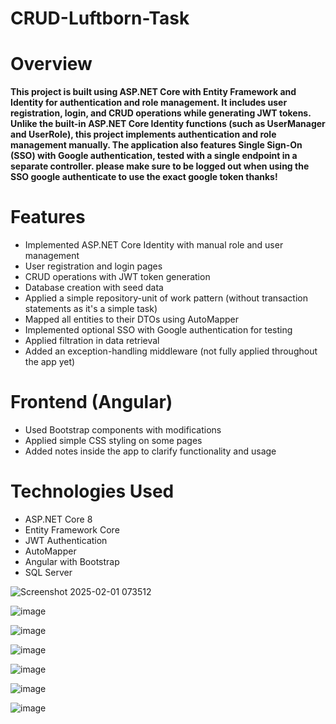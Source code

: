 # CRUD-Luftborn-Task

# Overview
**This project is built using ASP.NET Core with Entity Framework and Identity for authentication and role management.
It includes user registration, login, and CRUD operations while generating JWT tokens.
Unlike the built-in ASP.NET Core Identity functions (such as UserManager and UserRole), this project implements authentication and role management manually.
The application also features Single Sign-On (SSO) with Google authentication, tested with a single endpoint in a separate controller.
please make sure to be logged out when using the SSO google authenticate to use the exact google token thanks!**

# Features
- Implemented ASP.NET Core Identity with manual role and user management
- User registration and login pages
- CRUD operations with JWT token generation
- Database creation with seed data
- Applied a simple repository-unit of work pattern (without transaction statements as it's a simple task)
- Mapped all entities to their DTOs using AutoMapper
- Implemented optional SSO with Google authentication for testing
- Applied filtration in data retrieval
- Added an exception-handling middleware (not fully applied throughout the app yet)

# Frontend (Angular)
- Used Bootstrap components with modifications
- Applied simple CSS styling on some pages
- Added notes inside the app to clarify functionality and usage

# Technologies Used
- ASP.NET Core 8
- Entity Framework Core
- JWT Authentication
- AutoMapper
- Angular with Bootstrap
- SQL Server






![Screenshot 2025-02-01 073512](https://github.com/user-attachments/assets/7649a3a7-9be9-49dd-86d7-5dd633bd1c6a)

![image](https://github.com/user-attachments/assets/9d8f4eb5-dfe4-44bb-8ea9-db0507324436)

![image](https://github.com/user-attachments/assets/31541ae8-2e0c-42e7-a8a7-f7842cafe758)

![image](https://github.com/user-attachments/assets/18c48b5d-1f1a-4007-9bb7-6990f7eb96f2)

![image](https://github.com/user-attachments/assets/4e4cd260-d9f6-4891-a385-ff7a223eb2ad)

![image](https://github.com/user-attachments/assets/e2e160ac-1480-4436-b467-93e1c3b60ba5)

![image](https://github.com/user-attachments/assets/99dc6fdd-cbc8-43f8-b3e4-bb9e18aeb3b7)




















